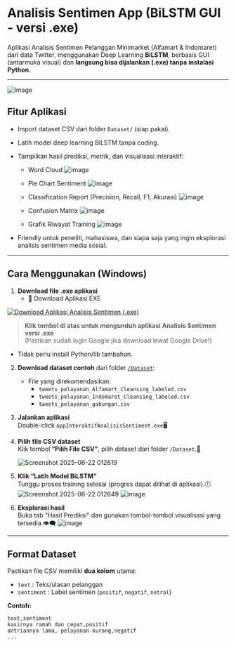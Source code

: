 # Analisis Sentimen App (BiLSTM GUI - versi .exe)

Aplikasi Analisis Sentimen Pelanggan Minimarket (Alfamart & Indomaret) dari data Twitter, menggunakan Deep Learning **BiLSTM**, berbasis GUI (antarmuka visual) dan **langsung bisa dijalankan (.exe) tanpa instalasi Python**.

---
![Image](https://github.com/user-attachments/assets/a2f9e448-cf1b-46a0-b054-0fb4f72bc030)

## Fitur Aplikasi

- Import dataset CSV dari folder `Dataset/` (siap pakai).
- Latih model deep learning BiLSTM tanpa coding.
- Tampilkan hasil prediksi, metrik, dan visualisasi interaktif:
  - Word Cloud
    ![image](https://github.com/user-attachments/assets/216a66b2-89e9-4440-a3b2-324d82d71888)

  - Pie Chart Sentiment
    ![image](https://github.com/user-attachments/assets/3c933a00-259c-411c-a7cb-198442ab7e36)

  - Classification Report (Precision, Recall, F1, Akurasi)
    ![image](https://github.com/user-attachments/assets/a7b48a19-4788-4023-a488-4610c28085a4)

  - Confusion Matrix
    ![image](https://github.com/user-attachments/assets/67f51596-b9bb-4e8b-8cbb-f0f7dd4b4c69)

  - Grafik Riwayat Training
    ![image](https://github.com/user-attachments/assets/3b0acd72-cb53-4af6-b7d7-294278f348f9)

- Friendly untuk peneliti, mahasiswa, dan siapa saja yang ingin eksplorasi analisis sentimen media sosial.

---

## Cara Menggunakan (Windows)

1. **Download file .exe aplikasi**
   - 🚀 Download Aplikasi EXE

[![Download Aplikasi Analisis Sentimen (.exe)](https://img.shields.io/badge/Download%20EXE-Analisis--Sentimen-blue?logo=windows&style=for-the-badge)](https://drive.google.com/uc?export=download&id=1i_uUr7ZvG6AFkPJu3k8LLv_nbPPVkwWD)

> **Klik tombol di atas untuk mengunduh aplikasi Analisis Sentimen versi .exe**  
> (Pastikan sudah login Google jika download lewat Google Drive!)

   - Tidak perlu install Python/lib tambahan.

2. **Download dataset contoh** dari folder [`/Dataset`](./Dataset):
   - File yang direkomendasikan:
     - `tweets_pelayanan_Alfamart_Cleansing_labeled.csv`
     - `tweets_pelayanan_Indomaret_Cleansing_labeled.csv`
     - `tweets_pelayanan_gabungan.csv`

3. **Jalankan aplikasi**  
   Double-click `appInteraktifAnalisisSentiment.exe`🖥️

4. **Pilih file CSV dataset**  
   Klik tombol **“Pilih File CSV”**, pilih dataset dari folder `/Dataset`.📑

   ![Screenshot 2025-06-22 012619](https://github.com/user-attachments/assets/d6867fa0-72fd-422a-aaa5-e75f81eaa4af)


6. **Klik “Latih Model BiLSTM”**  
   Tunggu proses training selesai (progres dapat dilihat di aplikasi).🕖
   ![Screenshot 2025-06-22 012649](https://github.com/user-attachments/assets/77adcdd0-1784-4662-9f7c-4bd3d5340996)
  ![image](https://github.com/user-attachments/assets/6867b219-5c8e-4462-a667-2b240429c6e1)



8. **Eksplorasi hasil**  
   Buka tab “Hasil Prediksi” dan gunakan tombol-tombol visualisasi yang tersedia.👁️‍🗨️
    ![image](https://github.com/user-attachments/assets/0b2936b8-3c1e-4fb7-b3d4-6f8a281c2283)

---

## Format Dataset

Pastikan file CSV memiliki **dua kolom** utama:  
- `text` : Teks/ulasan pelanggan  
- `sentiment` : Label sentimen (`positif`, `negatif`, `netral`)

**Contoh:**
```csv
text,sentiment
kasirnya ramah dan cepat,positif
antriannya lama, pelayanan kurang,negatif
...
